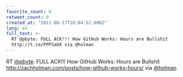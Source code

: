 ```yaml
---
favorite_count: 0
retweet_count: 0
created_at: "2011-08-17T18:04:52.000Z"
lang: en
full_text: >-
  RT @pbyte: FULL ACK!!! How GitHub Works: Hours are Bullshit
  http://t.co/PPPSaUX via @holman
---
```


RT [@pbyte](https://twitter.com/pbyte): FULL ACK!!! How GitHub Works: Hours are
Bullshit <http://zachholman.com/posts/how-github-works-hours/> via
[@holman](https://twitter.com/holman)
